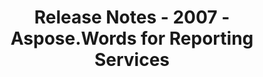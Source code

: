 ﻿---
title: Release Notes - 2007 - Aspose.Words for Reporting Services
articleTitle: Release Notes - 2007
linktitle: Release Notes - 2007
description: "Aspose.Words for Reporting Services Release Notes - 2007 – learn about the latest updates and fixes."
type: docs
weight: 100
url: /reportingservices/release-notes-2007/
---


